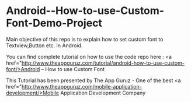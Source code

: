 Android--How-to-use-Custom-Font-Demo-Project
============================================

 Main objective of this repo is to explain how to set custom font to Textview,Button etc. in Android.
 
 You can find complete tutorial on how to use the code repo here : <a href="http://www.theappguruz.com/tutorial/android-how-to-use-custom-font/>Android – How to use Custom Font
</a>

This Tutorial has been presented by The App Guruz - One of the best <a href="http://www.theappguruz.com/mobile-application-development/>Mobile Application Development Company</a>

